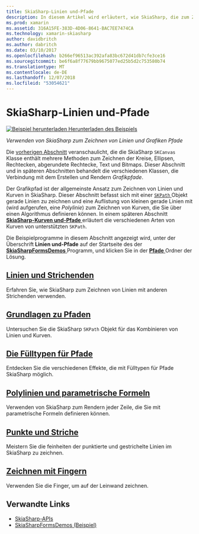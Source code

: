 ```yaml
---
title: SkiaSharp-Linien und-Pfade
description: In diesem Artikel wird erläutert, wie SkiaSharp, die zum Zeichnen von Linien und Grafikpfade in Xamarin.Forms-Anwendungen verwenden, und dies mit Beispielcode veranschaulicht.
ms.prod: xamarin
ms.assetid: 316A15FE-383D-4D06-8641-BAC7EE7474CA
ms.technology: xamarin-skiasharp
author: davidbritch
ms.author: dabritch
ms.date: 03/10/2017
ms.openlocfilehash: b266ef96513ac392afa83bc672d41db7cfe3ce16
ms.sourcegitcommit: be6f6a8f77679bb9675077ed25b5d2c753580b74
ms.translationtype: MT
ms.contentlocale: de-DE
ms.lasthandoff: 12/07/2018
ms.locfileid: "53054621"
---
```

# <a name="skiasharp-lines-and-paths"></a>SkiaSharp-Linien und-Pfade

[![Beispiel herunterladen](~/media/shared/download.png) Herunterladen des Beispiels](https://developer.xamarin.com/samples/xamarin-forms/SkiaSharpForms/Demos/)

_Verwenden von SkiaSharp zum Zeichnen von Linien und Grafiken Pfade_

Die [vorherigen Abschnitt](~/xamarin-forms/user-interface/graphics/skiasharp/basics/index.md) veranschaulicht, die die SkiaSharp `SKCanvas` Klasse enthält mehrere Methoden zum Zeichnen der Kreise, Ellipsen, Rechtecken, abgerundete Rechtecke, Text und Bitmaps. Dieser Abschnitt und in späteren Abschnitten behandelt die verschiedenen Klassen, die Verbindung mit dem Erstellen und Rendern *Grafikpfade*.

Der Grafikpfad ist der allgemeinste Ansatz zum Zeichnen von Linien und Kurven in SkiaSharp. Dieser Abschnitt befasst sich mit einer [ `SKPath` ](xref:SkiaSharp.SKPath) Objekt gerade Linien zu zeichnen und eine Auflistung von kleinen gerade Linien mit (wird aufgerufen, eine *Polylinie*) zum Zeichnen von Kurven, die Sie über einen Algorithmus definieren können. In einem späteren Abschnitt [ **SkiaSharp-Kurven und-Pfade** ](../curves/index.md) erläutert die verschiedenen Arten von Kurven von unterstützten `SKPath`.

Die Beispielprogramme in diesem Abschnitt angezeigt wird, unter der Überschrift **Linien und-Pfade** auf der Startseite des der [ **SkiaSharpFormsDemos** ](https://developer.xamarin.com/samples/xamarin-forms/SkiaSharpForms/Demos/) Programm, und klicken Sie in der [ **Pfade** ](https://github.com/xamarin/xamarin-forms-samples/tree/master/SkiaSharpForms/Demos/Demos/SkiaSharpFormsDemos/Paths) Ordner der Lösung.

## <a name="lines-and-stroke-capslinesmd"></a>[Linien und Strichenden](lines.md)

Erfahren Sie, wie SkiaSharp zum Zeichnen von Linien mit anderen Strichenden verwenden.

## <a name="path-basicspathsmd"></a>[Grundlagen zu Pfaden](paths.md)

Untersuchen Sie die SkiaSharp `SKPath` Objekt für das Kombinieren von Linien und Kurven.

## <a name="the-path-fill-typesfill-typesmd"></a>[Die Fülltypen für Pfade](fill-types.md)

Entdecken Sie die verschiedenen Effekte, die mit Fülltypen für Pfade SkiaSharp möglich.

## <a name="polylines-and-parametric-equationspolylinesmd"></a>[Polylinien und parametrische Formeln](polylines.md)

Verwenden von SkiaSharp zum Rendern jeder Zeile, die Sie mit parametrische Formeln definieren können.

## <a name="dots-and-dashesdotsmd"></a>[Punkte und Striche](dots.md)

Meistern Sie die feinheiten der punktierte und gestrichelte Linien im SkiaSharp zu zeichnen.

## <a name="finger-paintingfinger-paintmd"></a>[Zeichnen mit Fingern](finger-paint.md)

Verwenden Sie die Finger, um auf der Leinwand zeichnen.


## <a name="related-links"></a>Verwandte Links

- [SkiaSharp-APIs](https://docs.microsoft.com/dotnet/api/skiasharp)
- [SkiaSharpFormsDemos (Beispiel)](https://developer.xamarin.com/samples/xamarin-forms/SkiaSharpForms/Demos/)
